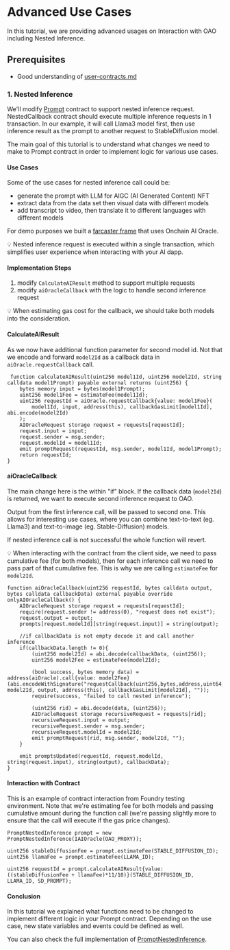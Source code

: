 # Advanced Use Cases

In this tutorial, we are providing advanced usages on Interaction with OAO including Nested Inference.

## Prerequisites

* Good understanding of [user-contracts.md](../introduction/user-contracts.md "mention")

### 1. Nested Inference

We'll modify [Prompt](https://github.com/ora-io/Interaction\_With\_OAO\_Template/blob/main/src/Prompt.sol) contract to support nested inference request. NestedCallback contract should execute multiple inference requests in 1 transaction. In our example, it will call Llama3 model first, then use inference result as the prompt to another request to StableDiffusion model.

The main goal of this tutorial is to understand what changes we need to make to Prompt contract in order to implement logic for various use cases.

#### Use Cases

Some of the use cases for nested inference call could be:

* generate the prompt with LLM for AIGC (AI Generated Content) NFT
* extract data from the data set then visual data with different models
* add transcript to video, then translate it to different languages with different models

For demo purposes we built a [farcaster frame](example-fortune-teller.md) that uses Onchain AI Oracle.

💡 Nested inference request is executed within a single transaction, which simplifies user experience when interacting with your AI dapp.

#### Implementation Steps

1. modify `CalculateAIResult` method to support multiple requests
2. modify `aiOracleCallback` with the logic to handle second inference request

💡 When estimating gas cost for the callback, we should take both models into the consideration.

#### CalculateAIResult

As we now have additional function parameter for second model id. Not that we encode and forward `model2Id` as a callback data in `aiOracle.requestCallback` call.

```solidity
 function calculateAIResult(uint256 model1Id, uint256 model2Id, string calldata model1Prompt) payable external returns (uint256) {
    bytes memory input = bytes(model1Prompt);
    uint256 model1Fee = estimateFee(model1Id);
    uint256 requestId = aiOracle.requestCallback{value: model1Fee}(
        model1Id, input, address(this), callbackGasLimit[model1Id], abi.encode(model2Id)
    );
    AIOracleRequest storage request = requests[requestId];
    request.input = input;
    request.sender = msg.sender;
    request.modelId = model1Id;
    emit promptRequest(requestId, msg.sender, model1Id, model1Prompt);
    return requestId;
}
```

#### aiOracleCallback

The main change here is the within "if" block. If the callback data (`model2Id`) is returned, we want to execute second inference request to OAO.&#x20;

Output from the first inference call, will be passed to second one. This allows for interesting use cases, where you can combine text-to-text (eg. Llama3) and text-to-image (eg. Stable-Diffusion) models.&#x20;

If nested inference call is not successful the whole function will revert.

💡 When interacting with the contract from the client side, we need to pass cumulative fee (for both models), then for each inference call we need to pass part of that cumulative fee. This is why we are calling `estimateFee` for `model2Id`.

```solidity
function aiOracleCallback(uint256 requestId, bytes calldata output, bytes calldata callbackData) external payable override onlyAIOracleCallback() {
    AIOracleRequest storage request = requests[requestId];
    require(request.sender != address(0), "request does not exist");
    request.output = output;
    prompts[request.modelId][string(request.input)] = string(output);

    //if callbackData is not empty decode it and call another inference
    if(callbackData.length != 0){
        (uint256 model2Id) = abi.decode(callbackData, (uint256));
        uint256 model2Fee = estimateFee(model2Id);

        (bool success, bytes memory data) = address(aiOracle).call{value: model2Fee}(abi.encodeWithSignature("requestCallback(uint256,bytes,address,uint64,bytes)", model2Id, output, address(this), callbackGasLimit[model2Id], ""));
        require(success, "failed to call nested inference");

        (uint256 rid) = abi.decode(data, (uint256));
        AIOracleRequest storage recursiveRequest = requests[rid];
        recursiveRequest.input = output;
        recursiveRequest.sender = msg.sender;
        recursiveRequest.modelId = model2Id;
        emit promptRequest(rid, msg.sender, model2Id, "");
    }

    emit promptsUpdated(requestId, request.modelId, string(request.input), string(output), callbackData);
}
```

#### Interaction with Contract

This is an example of contract interaction from Foundry testing environment. Note that we're estimating fee for both models and passing cumulative amount during the function call (we're passing slightly more to ensure that the call will execute if the gas price changes).&#x20;

```solidity
PromptNestedInference prompt = new PromptNestedInference(IAIOracle(OAO_PROXY));

uint256 stableDiffusionFee = prompt.estimateFee(STABLE_DIFFUSION_ID);
uint256 llamaFee = prompt.estimateFee(LLAMA_ID);

uint256 requestId = prompt.calculateAIResult{value: ((stableDiffusionFee + llamaFee)*11/10)}(STABLE_DIFFUSION_ID, LLAMA_ID, SD_PROMPT);
```

#### Conclusion

In this tutorial we explained what functions need to be changed to implement different logic in your Prompt contract. Depending on the use case, new state variables and events could be defined as well.

You can also check the full implementation of [PromptNestedInference](https://github.com/ora-io/Interaction\_With\_OAO\_Template/blob/main/src/PromptNestedInference.sol).
